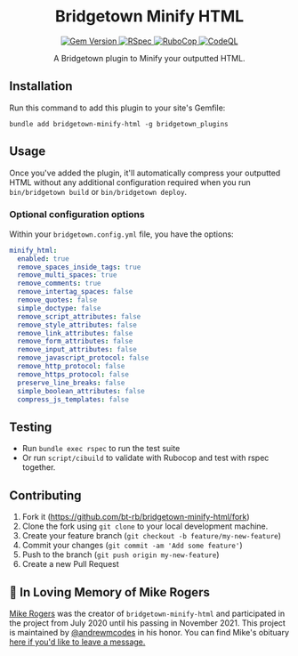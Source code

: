 <h1 align="center">
  Bridgetown Minify HTML
</h1>

<p align="center">
  <a target="_blank" rel="noopener noreferrer" href="https://badge.fury.io/rb/bridgetown-minify-html">
    <img src="https://badge.fury.io/rb/bridgetown-minify-html.svg" alt="Gem Version" style="max-width:100%;">
  </a>
  <a target="_blank" rel="noopener noreferrer" href="https://github.com/bt-rb/bridgetown-minify-html/workflows/RSpec/badge.svg">
    <img src="https://github.com/bt-rb/bridgetown-minify-html/workflows/RSpec/badge.svg" alt="RSpec" style="max-width:100%;">
  </a>
  <a target="_blank" rel="noopener noreferrer" href="https://github.com/bt-rb/bridgetown-minify-html/workflows/RuboCop/badge.svg">
    <img src="https://github.com/bt-rb/bridgetown-minify-html/workflows/RuboCop/badge.svg" alt="RuboCop" style="max-width:100%;">
  </a>
  <a target="_blank" rel="noopener noreferrer" href="https://github.com/bt-rb/bridgetown-minify-html/actions/workflows/codeql-analysis.yml">
    <img src="https://github.com/bt-rb/bridgetown-minify-html/actions/workflows/codeql-analysis.yml/badge.svg" alt="CodeQL" style="max-width:100%;">
  </a>
</p>

<p align="center">
  A Bridgetown plugin to Minify your outputted HTML.
</p>

## Installation

Run this command to add this plugin to your site's Gemfile:

```shell
bundle add bridgetown-minify-html -g bridgetown_plugins
```

## Usage

Once you've added the plugin, it'll automatically compress your outputted HTML without any additional configuration required when you run `bin/bridgetown build` or `bin/bridgetown deploy`.

### Optional configuration options

Within your `bridgetown.config.yml` file, you have the options:

```yml
minify_html:
  enabled: true
  remove_spaces_inside_tags: true
  remove_multi_spaces: true
  remove_comments: true
  remove_intertag_spaces: false
  remove_quotes: false
  simple_doctype: false
  remove_script_attributes: false
  remove_style_attributes: false
  remove_link_attributes: false
  remove_form_attributes: false
  remove_input_attributes: false
  remove_javascript_protocol: false
  remove_http_protocol: false
  remove_https_protocol: false
  preserve_line_breaks: false
  simple_boolean_attributes: false
  compress_js_templates: false
```

## Testing

* Run `bundle exec rspec` to run the test suite
* Or run `script/cibuild` to validate with Rubocop and test with rspec together.

## Contributing

1. Fork it (https://github.com/bt-rb/bridgetown-minify-html/fork)
2. Clone the fork using `git clone` to your local development machine.
3. Create your feature branch (`git checkout -b feature/my-new-feature`)
4. Commit your changes (`git commit -am 'Add some feature'`)
5. Push to the branch (`git push origin my-new-feature`)
6. Create a new Pull Request

## 💌 In Loving Memory of Mike Rogers

[Mike Rogers](https://github.com/MikeRogers0) was the creator of `bridgetown-minify-html` and participated in the project from July 2020 until his passing in November 2021. This project is maintained by [@andrewmcodes](https://github.com/andrewmcodes) in his honor. You can find Mike's obituary [here if you'd like to leave a message.](https://www.mykeeper.com/profile/MikeRogers/)
